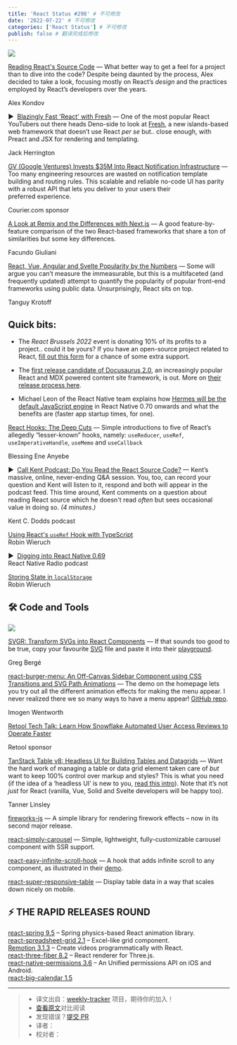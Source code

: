 ```yaml
---
title: 'React Status #298' # 不可修改
date: '2022-07-22' # 不可修改
categories: ['React Status'] # 不可修改
publish: false # 翻译完成后修改
---
```


[![](https://res.cloudinary.com/cpress/image/upload/w_1280,e_sharpen:60/gtkneagpv6mksdb31s8k.jpg)](https://react.statuscode.com/link/126414/web)

<!--以上是预览信息，图片一张或限制百字左右，前者优先，全文请使用二级及以下标题-->
<!-- more -->

[Reading React's Source Code](https://react.statuscode.com/link/126414/web "alexkondov.com") — What better way to get a feel for a project than to dive into the code? Despite being daunted by the process, Alex decided to take a look, focusing mostly on React’s _design_ and the practices employed by React’s developers over the years.

Alex Kondov

▶  [Blazingly Fast 'React' with Fresh](https://react.statuscode.com/link/126415/web "www.youtube.com") — One of the most popular React YouTubers out there heads Deno-side to look at [Fresh](https://react.statuscode.com/link/126416/web), a new islands-based web framework that doesn’t use React _per se_ but.. close enough, with Preact and JSX for rendering and templating.

Jack Herrington

[GV (Google Ventures) Invests $35M Into React Notification Infrastructure](https://react.statuscode.com/link/126417/web "www.courier.com") — Too many engineering resources are wasted on notification template building and routing rules. This scalable and reliable no-code UI has parity with a robust API that lets you deliver to your users their preferred experience.

Courier.com sponsor

[A Look at Remix and the Differences with Next.js](https://react.statuscode.com/link/126418/web "www.smashingmagazine.com") — A good feature-by-feature comparison of the two React-based frameworks that share a ton of similarities but some key differences.

Facundo Giuliani

[React, Vue, Angular and Svelte Popularity by the Numbers](https://react.statuscode.com/link/126419/web "gist.github.com") — Some will argue you can’t measure the immeasurable, but this is a multifaceted (and frequently updated) attempt to quantify the popularity of popular front-end frameworks using public data. Unsurprisingly, React sits on top.

Tanguy Krotoff

## **Quick bits:**

*   The _React Brussels 2022_ event is donating 10% of its profits to a project.. could it be yours? If you have an open-source project related to React, [fill out this form](https://react.statuscode.com/link/126420/web) for a chance of some extra support.
    
*   The [first release candidate of Docusaurus 2.0](https://react.statuscode.com/link/126421/web), an increasingly popular React and MDX powered content site framework, is out. More on [their release process here](https://react.statuscode.com/link/126422/web).
    
*   Michael Leon of the React Native team explains how [Hermes will be the default JavaScript engine](https://react.statuscode.com/link/126423/web) in React Native 0.70 onwards and what the benefits are (faster app startup times, for one).
    

[React Hooks: The Deep Cuts](https://react.statuscode.com/link/126424/web "css-tricks.com") — Simple introductions to five of React’s allegedly “lesser-known” hooks, namely: `useReducer`, `useRef`, `useImperativeHandle`, `useMemo` and `useCallback`

Blessing Ene Anyebe

▶  [Call Kent Podcast: Do You Read the React Source Code?](https://react.statuscode.com/link/126425/web "kentcdodds.com") — Kent’s massive, online, never-ending Q&A session. You, too, can record your question and Kent will listen to it, respond and both will appear in the podcast feed. This time around, Kent comments on a question about reading React source which he doesn't read _often_ but sees occasional value in doing so. _(4 minutes.)_

Kent C. Dodds podcast

[Using React's `useRef` Hook with TypeScript](https://react.statuscode.com/link/126427/web)  
Robin Wieruch

▶  [Digging into React Native 0.69](https://react.statuscode.com/link/126428/web)  
React Native Radio podcast

[Storing State in `localStorage`](https://react.statuscode.com/link/126429/web)  
Robin Wieruch

## 🛠 Code and Tools

[![](https://res.cloudinary.com/cpress/image/upload/w_1280,e_sharpen:60/jksi5vailfap0orcuqsh.jpg)](https://react.statuscode.com/link/126430/web)

[SVGR: Transform SVGs into React Components](https://react.statuscode.com/link/126430/web "github.com") — If that sounds too good to be true, copy your favourite [SVG](https://react.statuscode.com/link/126431/web) file and paste it into their [playground](https://react.statuscode.com/link/126432/web).

Greg Bergé

[react-burger-menu: An Off-Canvas Sidebar Component using CSS Transitions and SVG Path Animations](https://react.statuscode.com/link/126433/web "negomi.github.io") — The demo on the homepage lets you try out all the different animation effects for making the menu appear. I never realized there we so many ways to have a menu appear! [GitHub repo](https://react.statuscode.com/link/126434/web).

Imogen Wentworth

[Retool Tech Talk: Learn How Snowflake Automated User Access Reviews to Operate Faster](https://react.statuscode.com/link/126435/web "app.livestorm.co")

Retool sponsor

[TanStack Table v8: Headless UI for Building Tables and Datagrids](https://react.statuscode.com/link/126436/web "tanstack.com") — Want the hard work of managing a table or data grid element taken care of _but_ want to keep 100% control over markup and styles? This is what you need (if the idea of a ‘headless UI’ is new to you, [read this intro](https://react.statuscode.com/link/126437/web)). Note that it’s not _just_ for React (vanilla, Vue, Solid and Svelte developers will be happy too).

Tanner Linsley

[fireworks-js](https://react.statuscode.com/link/126438/web) — A simple library for rendering firework effects – now in its second major release.

[react-simply-carousel](https://react.statuscode.com/link/126439/web) — Simple, lightweight, fully-customizable carousel component with SSR support.

[react-easy-infinite-scroll-hook](https://react.statuscode.com/link/126440/web) — A hook that adds infinite scroll to any component, as illustrated in their [demo](https://react.statuscode.com/link/126441/web).

[react-super-responsive-table](https://react.statuscode.com/link/126442/web) — Display table data in a way that scales down nicely on mobile.

## **⚡️ THE RAPID RELEASES ROUND**

[react-spring 9.5](https://react.statuscode.com/link/126443/web) – Spring physics-based React animation library.  
[react-spreadsheet-grid 2.1](https://react.statuscode.com/link/126444/web) – Excel-like grid component.  
[Remotion 3.1.3](https://react.statuscode.com/link/126445/web) – Create videos programmatically with React.  
[react-three-fiber 8.2](https://react.statuscode.com/link/126446/web) – React renderer for Three.js.  
[react-native-permissions 3.6](https://react.statuscode.com/link/126447/web) – An Unified permissions API on iOS and Android.  
[react-big-calendar 1.5](https://react.statuscode.com/link/126448/web)

---
> * 译文出自：[weekly-tracker](https://github.com/FEDarling/weekly-tracker) 项目，期待你的加入！
> * [查看原文](https://react.statuscode.com/issues/298)对比阅读
> * 发现错误？[提交 PR](https://github.com/FEDarling/weekly-tracker/blob/main/weeklys/react_status/298)
> * 译者：
> * 校对者：
